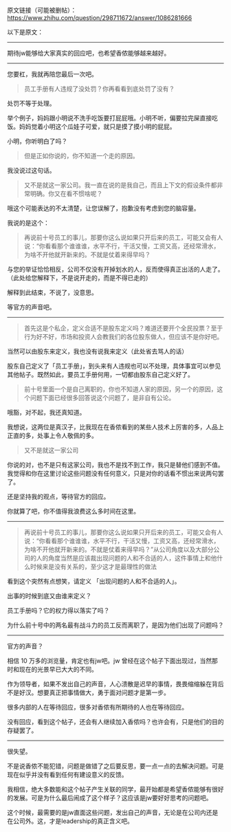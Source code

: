 原文链接（可能被删帖）：https://www.zhihu.com/question/298711672/answer/1086281666

以下是原文：

--------



期待jw能够给大家真实的回应吧，也希望香侬能够越来越好。

* * *

您要杠，我就再陪您最后一次吧。

> 员工手册有人违规了没处罚？你再看看到底处罚了没有？

处罚不等于处理。

举个例子，妈妈跟小明说不洗手吃饭要打屁屁哦。小明不听，偏要拉完屎直接吃饭。妈妈觉着小明这个瓜娃子可爱，就只是摸了摸小明的屁屁。

小明，你听明白了吗？

> 但是正如你说的，你不知道一个走的原因。

我没说过这句话。

> 又不是就这一家公司。我一直在说的是我自己，而且上下文的假设条件都非常明确。你又在看不惯啥呢？

哦这个可能表达的不太清楚，让您误解了，抱歉没有考虑到您的脑容量。

我说的是这个：

> 再说前十号员工的事儿，那要你这么说如果只开后来的员工，可能又会有人说：“你看看那个谁谁谁，水平不行，干活又慢，工资又高，还经常滑水，为啥不开他就开新来的。不就是仗着来得早吗？

与您的举证恰恰相反，公司不仅没有开掉划水的人，反而使得真正出活的人走了。（此处给您解释下，不是说开走的，而是不得已走的）

解释到此结束，不说了，没意思。

等官方的声音吧。

* * *

> 首先这是个私企，定义合适不是股东定义吗？难道还要开个全民投票？至于行为好不好，市场和投资人会教我们的各位股东做人，但应该不是你好吧。

当然可以由股东来定义，我也没有说我来定义（此处省去骂人的话）

股东自己定义了「员工手册」，到头来有人违规也可以不处理，具体事宜可以参见其他帖子。既然如此，要员工手册何用，一切都由股东自己定义好了。

> 前十号里面一个是自己离职的，你也不知道人家的原因，另一个的原因，这个问题下面已经很多回答说这个问题了，是非自有公论。

哦豁，对不起，我还真知道。

我想说，这两位是真汉子，比我现在在香侬看到的某些人技术上厉害的多，人品上正直的多，处事上令人敬佩的多。

> 又不是就这一家公司

你说的对，也不是只有这家公司，我也不是找不到工作，我只是替他们感到不值。我觉得和你在这里讨论这些问题没有任何意义，只是对你的话看不惯出来说两句罢了。

还是坚持我的观点，等待官方的回应。

你就算了吧，你不值得我浪费这么多时间在这里。

* * *

> 再说前十号员工的事儿，那要你这么说如果只开后来的员工，可能又会有人说：“你看看那个谁谁谁，水平不行，干活又慢，工资又高，还经常滑水，为啥不开他就开新来的。不就是仗着来得早吗？”从公司角度以及大部分公司的人的角度当然是应该裁出现问题的人和不合适的人，这件事情上和他什么时候来是没有关系的，至少这才是最理性的做法

看到这个突然有点想笑，请定义 「出现问题的人和不合适的人」。

出事的时候到底又由谁来定义？

员工手册吗？它的权力得以落实了吗？

为什么前十号中的两名最有战斗力的员工反而离职了，是因为他们出现了问题吗？

* * *

官方的声音？

相信 10 万多的浏览量，肯定也有jw吧。jw 曾经在这个帖子下面出现过，当然那时和现在的光景早已大大的不同。

作为领导者，如果不发出自己的声音，人心溃散是迟早的事情，畏畏缩缩躲在背后不是好汉。想要真正把事情做大，勇于面对问题才是第一步。

很多内部的人在等待回应，很多对香侬有所期待的人也在等待回应。

没有回应，看到这个帖子，还会有人继续加入香侬吗？也许会有，只是他们的目的存疑罢了。

* * *

很失望。

不是说香侬不能犯错，问题是做错了之后要反思，要一点一点的去解决问题。可是现在似乎并没有看到任何有建设意义的反馈。

我相信，绝大多数能和这个帖子产生关联的同学，最开始都是希望香侬能够有很好的发展。可是为什么最后闹成了这个样子？这应该是jw要好好思考的问题吧。

这个时候，最需要的是jw直面这些问题，发出自己的声音，无论是在公司内还是在公司外。这，才是leadership的真正含义吧。

